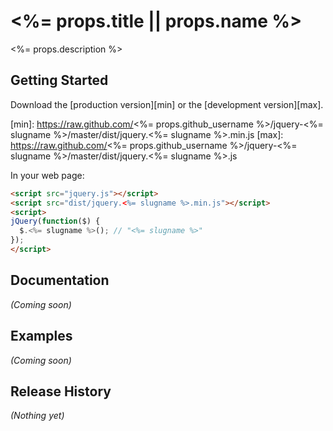 # <%= props.title || props.name %>

<%= props.description %>

## Getting Started

Download the [production version][min] or the [development version][max].

[min]: https://raw.github.com/<%= props.github_username %>/jquery-<%= slugname %>/master/dist/jquery.<%= slugname %>.min.js
[max]: https://raw.github.com/<%= props.github_username %>/jquery-<%= slugname %>/master/dist/jquery.<%= slugname %>.js

In your web page:

```html
<script src="jquery.js"></script>
<script src="dist/jquery.<%= slugname %>.min.js"></script>
<script>
jQuery(function($) {
  $.<%= slugname %>(); // "<%= slugname %>"
});
</script>
```

## Documentation
_(Coming soon)_

## Examples
_(Coming soon)_

## Release History
_(Nothing yet)_

